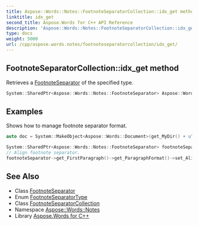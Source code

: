 ```yaml
---
title: Aspose::Words::Notes::FootnoteSeparatorCollection::idx_get method
linktitle: idx_get
second_title: Aspose.Words for C++ API Reference
description: 'Aspose::Words::Notes::FootnoteSeparatorCollection::idx_get method. Retrieves a FootnoteSeparator of the specified type in C++.'
type: docs
weight: 5000
url: /cpp/aspose.words.notes/footnoteseparatorcollection/idx_get/
---
```

## FootnoteSeparatorCollection::idx_get method


Retrieves a [FootnoteSeparator](../../footnoteseparator/) of the specified type.

```cpp
System::SharedPtr<Aspose::Words::Notes::FootnoteSeparator> Aspose::Words::Notes::FootnoteSeparatorCollection::idx_get(Aspose::Words::Notes::FootnoteSeparatorType separatorType)
```


## Examples



Shows how to manage footnote separator format. 
```cpp
auto doc = System::MakeObject<Aspose::Words::Document>(get_MyDir() + u"Footnotes and endnotes.docx");

System::SharedPtr<Aspose::Words::Notes::FootnoteSeparator> footnoteSeparator = doc->get_FootnoteSeparators()->idx_get(Aspose::Words::Notes::FootnoteSeparatorType::FootnoteSeparator);
// Align footnote separator.
footnoteSeparator->get_FirstParagraph()->get_ParagraphFormat()->set_Alignment(Aspose::Words::ParagraphAlignment::Center);
```

## See Also

* Class [FootnoteSeparator](../../footnoteseparator/)
* Enum [FootnoteSeparatorType](../../footnoteseparatortype/)
* Class [FootnoteSeparatorCollection](../)
* Namespace [Aspose::Words::Notes](../../)
* Library [Aspose.Words for C++](../../../)
